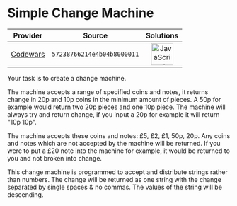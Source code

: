 [_metadata_:generated]: - "true"

# Simple Change Machine 

<!-- INFO TABLE BEGIN -->

| Provider                                        | Source                                                                               | Solutions                                                                                                                                                    |
| :---------------------------------------------: | :----------------------------------------------------------------------------------: | :----------------------------------------------------------------------------------------------------------------------------------------------------------: |
| [Codewars](../../../docs/providers/Codewars.md) | [`57238766214e4b04b8000011`](https://www.codewars.com/kata/57238766214e4b04b8000011) | [<img src="https://res.cloudinary.com/rascaltwo/image/upload/v1631924076/javascript_ehszr7.svg" alt="JavaScript" title="JavaScript" width="50" />](solve.js) |

<!-- INFO TABLE END -->

Your task is to create a change machine.

The machine accepts a range of specified coins and notes, it returns change in 20p and 10p coins in the minimum amount of pieces. A 50p for example would return two 20p pieces and one 10p piece. The machine will always try and return change, if you input a 20p for example it will return "10p 10p".

The machine accepts these coins and notes: £5, £2, £1, 50p, 20p.
Any coins and notes which are not accepted by the machine will be returned. If you were to put a £20 note into the machine for example, it would be returned to you and not broken into change. 

This change machine is programmed to accept and distribute strings rather than numbers. The change will be returned as one string with the change separated by single spaces & no commas. The values of the string will be descending.
